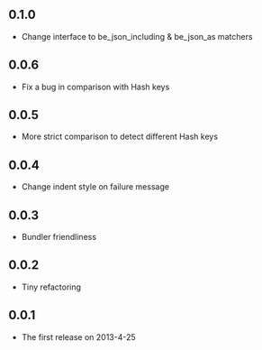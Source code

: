## 0.1.0
* Change interface to be_json_including & be_json_as matchers

## 0.0.6
* Fix a bug in comparison with Hash keys

## 0.0.5
* More strict comparison to detect different Hash keys

## 0.0.4
* Change indent style on failure message

## 0.0.3
* Bundler friendliness

## 0.0.2
* Tiny refactoring

## 0.0.1
* The first release on 2013-4-25
